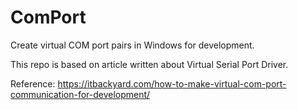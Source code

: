 # ComPort
Create virtual COM port pairs in Windows for development.

This repo is based on article written about Virtual Serial Port Driver.

Reference: https://itbackyard.com/how-to-make-virtual-com-port-communication-for-development/
